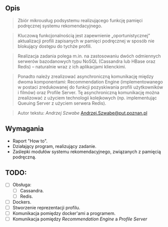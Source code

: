 ## Opis
> Zbiór mikrousług podsystemu realizującego funkcję pamięci podręcznej systemu rekomendacyjnego.

> Kluczową funkcjonalnością jest zapewnienie „oportunistycznej” aktualizacji profili zapisanych w pamięci podręcznej w sposób nie blokujący dostępu do tychże profili.

> Realizacja zadania polega m.in. na zastosowaniu dwóch odmiennych serwerów bazodanowych typu NoSQL (Cassandra lub HBase oraz Redis) – naturalnie wraz z ich aplikacjami klienckimi.

> Ponadto należy zrealizować asynchroniczną komunikację między dwoma komponentami: Recommendation Engine (implementowanego w postaci zredukowanej do funkcji pozyskiwania profili użytkowników i filmów) oraz Profile Server. Tę asynchroniczną komunikację można zrealizować z użyciem technologii kolejkowych (np. implementując Queuing Server z użyciem serwera Redis).

> Autor tekstu: *Andrzej Szwabe*
> Andrzej.Szwabe@put.poznan.pl


## Wymagania
* Raport "How to".
* Działający program, realizujący zadanie.
* Zaślepki modułów systemu rekomendacyjnego, związanych z pamięcią podręczną.


## TODO:
- [ ] Obsługa:
    - [ ] Cassandra.
    - [ ] Redis.
- [ ] Dockers.
- [ ] Stworzenie reprezentacji profilu.
- [ ] Komunikacja pomiędzy docker'ami a programem.
- [ ] Komunikacja pomiędzy *Recommendation Engine* a *Profile Server*